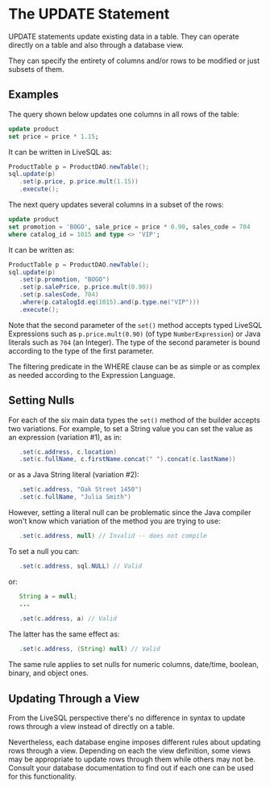 # The UPDATE Statement

UPDATE statements update existing data in a table. They can operate directly on a table and also through a database view.

They can specify the entirety of columns and/or rows to be modified or just subsets of them.


## Examples

The query shown below updates one columns in all rows of the table:

```sql
update product
set price = price * 1.15;
```

It can be written in LiveSQL as:

```java
ProductTable p = ProductDAO.newTable();
sql.update(p)
   .set(p.price, p.price.mult(1.15))
   .execute();
```

The next query updates several columns in a subset of the rows:

```sql
update product
set promotion = 'BOGO', sale_price = price * 0.90, sales_code = 704
where catalog_id = 1015 and type <> 'VIP';
```

It can be written as:

```java
ProductTable p = ProductDAO.newTable();
sql.update(p)
   .set(p.promotion, "BOGO")
   .set(p.salePrice, p.price.mult(0.90))
   .set(p.salesCode, 704)
   .where(p.catalogId.eq(1015).and(p.type.ne("VIP")))
   .execute();
```

Note that the second parameter of the `set()` method accepts typed LiveSQL Expressions such as `p.price.mult(0.90)` (of type `NumberExpression`) or Java literals such as `704` (an Integer). The type of the second parameter is bound according to the type of the first parameter.

The filtering predicate in the WHERE clause can be as simple or as complex as needed according to the Expression Language.


## Setting Nulls

For each of the six main data types the `set()` method of the builder accepts two variations. For example, to set a String value you can set the value
as an expression (variation #1), as in:

```java
   .set(c.address, c.location)
   .set(c.fullName, c.firstName.concat(" ").concat(c.lastName))
```

or as a Java String literal (variation #2):

```java
   .set(c.address, "Oak Street 1450")
   .set(c.fullName, "Julia Smith")
```

However, setting a literal null can be problematic since the Java compiler won't know which variation of the method you are trying to use:

```java
   .set(c.address, null) // Invalid -- does not compile
```

To set a null you can:

```java
   .set(c.address, sql.NULL) // Valid
```

or:

```java
   String a = null;
   ...
   
   .set(c.address, a) // Valid
```

The latter has the same effect as:

```java
   .set(c.address, (String) null) // Valid
```

The same rule applies to set nulls for numeric columns, date/time, boolean, binary, and object ones.


## Updating Through a View

From the LiveSQL perspective there's no difference in syntax to update rows through a view instead of directly on a table.

Nevertheless, each database engine imposes different rules about updating rows through a view. Depending on each the view 
definition, some views may be appropriate to update rows through them while others may not be. Consult your database 
documentation to find out if each one can be used for this functionality.


